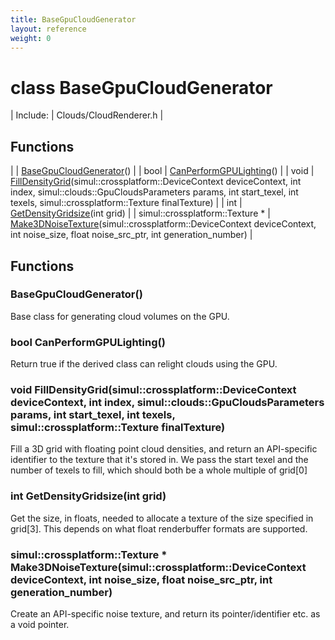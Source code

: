 ```yaml
---
title: BaseGpuCloudGenerator
layout: reference
weight: 0
---
```

class BaseGpuCloudGenerator
===

| Include: | Clouds/CloudRenderer.h |



Functions
---

|  | [BaseGpuCloudGenerator](#BaseGpuCloudGenerator)() |
| bool | [CanPerformGPULighting](#CanPerformGPULighting)() |
| void | [FillDensityGrid](#FillDensityGrid)(simul::crossplatform::DeviceContext deviceContext, int index, simul::clouds::GpuCloudsParameters params, int start_texel, int texels, simul::crossplatform::Texture finalTexture) |
| int | [GetDensityGridsize](#GetDensityGridsize)(int grid) |
| simul::crossplatform::Texture * | [Make3DNoiseTexture](#Make3DNoiseTexture)(simul::crossplatform::DeviceContext deviceContext, int noise_size, float noise_src_ptr, int generation_number) |


Functions
---

### <a name="BaseGpuCloudGenerator"/> BaseGpuCloudGenerator()
Base class for generating cloud volumes on the GPU.

### <a name="CanPerformGPULighting"/>bool CanPerformGPULighting()
Return true if the derived class can relight clouds using the GPU.

### <a name="FillDensityGrid"/>void FillDensityGrid(simul::crossplatform::DeviceContext deviceContext, int index, simul::clouds::GpuCloudsParameters params, int start_texel, int texels, simul::crossplatform::Texture finalTexture)
Fill a 3D grid with floating point cloud densities, and return an API-specific
identifier to the texture that it's stored in.
We pass the start texel and the number of texels to fill, which should both be a whole multiple of grid[0]

### <a name="GetDensityGridsize"/>int GetDensityGridsize(int grid)
Get the size, in floats, needed to allocate a texture of the size specified in grid[3].
This depends on what float renderbuffer formats are supported.

### <a name="Make3DNoiseTexture"/>simul::crossplatform::Texture * Make3DNoiseTexture(simul::crossplatform::DeviceContext deviceContext, int noise_size, float noise_src_ptr, int generation_number)
Create an API-specific noise texture, and return its pointer/identifier etc. as a void pointer.
